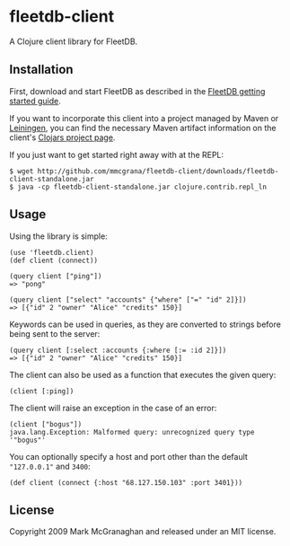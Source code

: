 # fleetdb-client

A Clojure client library for FleetDB.


## Installation

First, download and start FleetDB as described in the [FleetDB getting started guide](http://fleetdb.org/docs/getting_started.html).

If you want to incorporate this client into a project managed by Maven or [Leiningen](http://github.com/technomancy/leiningen), you can find the necessary Maven artifact information on the client's [Clojars project page](http://clojars.org/fleetdb-client).

If you just want to get started right away with at the REPL:

    $ wget http://github.com/mmcgrana/fleetdb-client/downloads/fleetdb-client-standalone.jar
    $ java -cp fleetdb-client-standalone.jar clojure.contrib.repl_ln

## Usage

Using the library is simple:
 
    (use 'fleetdb.client)
    (def client (connect))
    
    (query client ["ping"])
    => "pong"

    (query client ["select" "accounts" {"where" ["=" "id" 2]}])
    => [{"id" 2 "owner" "Alice" "credits" 150}]
    
Keywords can be used in queries, as they are converted to strings before being sent to the server:

    (query client [:select :accounts {:where [:= :id 2]}])
    => [{"id" 2 "owner" "Alice" "credits" 150}]

The client can also be used as a function that executes the given query:

    (client [:ping])

The client will raise an exception in the case of an error:

    (client ["bogus"])
    java.lang.Exception: Malformed query: unrecognized query type '"bogus"'

You can optionally specify a host and port other than the default `"127.0.0.1"` and `3400`:

    (def client (connect {:host "68.127.150.103" :port 3401}))

## License

Copyright 2009 Mark McGranaghan and released under an MIT license.
